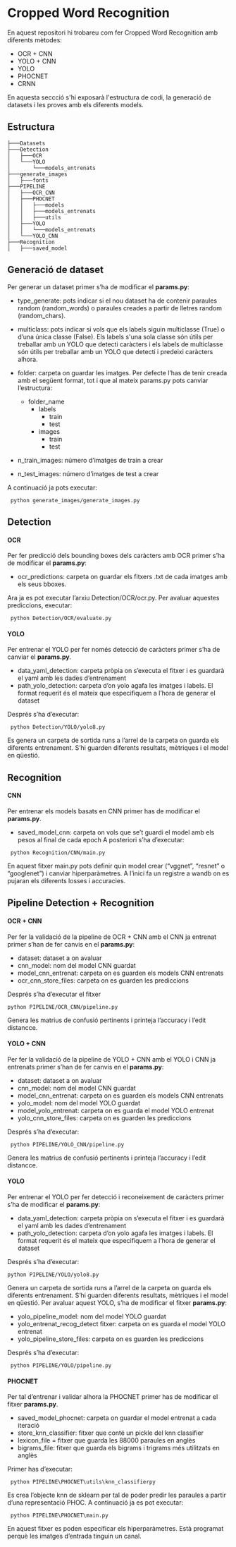 # Cropped Word Recognition
En aquest repositori hi trobareu com fer Cropped Word Recognition amb diferents mètodes:
- OCR + CNN
- YOLO + CNN
- YOLO
- PHOCNET
- CRNN

En aquesta seccció s'hi exposarà l'estructura de codi, la generació de datasets i les proves amb els diferents models.

## Estructura
```
├───Datasets
├───Detection
│   ├───OCR
│   └───YOLO
│       └───models_entrenats
├───generate_images
│   ├───fonts
├───PIPELINE
│   ├───OCR_CNN
│   ├───PHOCNET
│   │   ├───models
│   │   ├───models_entrenats
│   │   ├───utils
│   ├───YOLO
│   │   └───models_entrenats
│   └───YOLO_CNN
├───Recognition
│   ├───saved_model
```

## Generació de dataset

Per generar un dataset primer s’ha de modificar el **params.py**:

- type_generate: pots indicar si el nou dataset ha de contenir paraules random (random_words) o paraules creades a partir de lletres random (random_chars). 
- multiclass: pots indicar si vols que els labels siguin multiclasse (True) o d’una única classe (False). Els labels s'una sola classe són útils per treballar amb un YOLO que detecti caràcters i els labels de multiclasse són útils per treballar amb un YOLO que detecti i predeixi caràcters alhora.
- folder: carpeta on guardar les imatges. Per defecte l’has de tenir creada amb el següent format, tot i que al mateix params.py pots canviar l’estructura:
 
  - folder_name
    - labels
      - train
      - test
	- images 
      - train
	  - test

-	n_train_images: número d’imatges de train a crear
-	n_test_images: número d’imatges de test a crear

A continuació ja pots executar:

``` python generate_images/generate_images.py```


## Detection

#### OCR
Per fer predicció dels bounding boxes dels caràcters amb OCR primer s’ha de modificar el **params.py**:
-	ocr_predictions: carpeta on guardar els fitxers .txt de cada imatges amb els seus bboxes.

Ara ja es pot executar l’arxiu Detection/OCR/ocr.py.
Per avaluar aquestes prediccions, executar:

``` python Detection/OCR/evaluate.py``` 

#### YOLO
Per entrenar el YOLO per fer només detecció de caràcters primer s’ha de canviar el **params.py**.
-	data_yaml_detection: carpeta pròpia on s’executa el fitxer i es guardarà el yaml amb les dades d’entrenament
-	path_yolo_detection: carpeta d’on yolo agafa les imatges i labels. El format requerit és el mateix que especifiquem a l’hora de generar el dataset

Després s’ha d’executar:

``` python Detection/YOLO/yolo8.py```

Es genera un carpeta de sortida runs a l’arrel de la carpeta on guarda els diferents entrenament. S’hi guarden diferents resultats, mètriques i el model en qüestió. 

## Recognition

#### CNN
Per entrenar els models basats en CNN primer has de modificar el **params.py**.
-	saved_model_cnn: carpeta on vols que se’t guardi el model amb els pesos al final de cada epoch
A posteriori s’ha d’executar:

``` python Recognition/CNN/main.py``` 

En aquest fitxer main.py pots definir quin model crear (“vggnet”, “resnet” o “googlenet”) i canviar hiperparàmetres. A l’inici fa un registre a wandb on es pujaran els diferents losses i accuracies.

## Pipeline Detection + Recognition

#### OCR + CNN
Per fer la validació de la pipeline de OCR + CNN amb el CNN ja entrenat  primer s’han de fer canvis en el **params.py**:
-	dataset: dataset a on avaluar
-	cnn_model: nom del model CNN guardat
-	model_cnn_entrenat: carpeta on es guarden els models CNN entrenats
-	ocr_cnn_store_files: carpeta on es guarden les prediccions

Després s’ha d’executar el fitxer 

``` python PIPELINE/OCR_CNN/pipeline.py ```

Genera les matrius de confusió pertinents i printeja l’accuracy i l’edit distancce. 

#### YOLO + CNN
Per fer la validació de la pipeline de YOLO + CNN amb el YOLO i CNN ja entrenats primer s’han de fer canvis en el **params.py**:
-	dataset: dataset a on avaluar
-	cnn_model: nom del model CNN guardat
-	model_cnn_entrenat: carpeta on es guarden els models CNN entrenats
-	yolo_model: nom del model YOLO guardat
-	model_yolo_entrenat:  carpeta on es guarda el model YOLO entrenat
-	yolo_cnn_store_files: carpeta on es guarden les prediccions

Després s’ha d’executar: 

``` python PIPELINE/YOLO_CNN/pipeline.py```

Genera les matrius de confusió pertinents i printeja l’accuracy i l’edit distancce. 

#### YOLO
Per entrenar el YOLO per fer detecció i reconeixement de caràcters primer s’ha de modificar el **params.py**:
-	data_yaml_detection: carpeta pròpia on s’executa el fitxer i es guardarà el yaml amb les dades d’entrenament
-	path_yolo_detection: carpeta d’on yolo agafa les imatges i labels. El format requerit és el mateix que especifiquem a l’hora de generar el dataset

Després s’ha d’executar:

``` python PIPELINE/YOLO/yolo8.py ``` 

Genera un carpeta de sortida runs a l’arrel de la carpeta on guarda els diferents entrenament. S’hi guarden diferents resultats, mètriques i el model en qüestió. 
Per avaluar aquest YOLO, s’ha de modificar el fitxer **params.py**:
-	yolo_pipeline_model: nom del model YOLO guardat
-	yolo_entrenat_recog_detect fitxer: carpeta on es guarda el model YOLO entrenat
-	yolo_pipeline_store_files: carpeta on es guarden les prediccions

Després s’ha d’executar: 

``` python PIPELINE/YOLO/pipeline.py```

#### PHOCNET
Per tal d’entrenar i validar alhora la PHOCNET primer has de modificar el fitxer **params.py**.
-	saved_model_phocnet: carpeta on guardar el model entrenat a cada iteració
-	store_knn_classifier: fitxer que conté un pickle del knn classifier
-	lexicon_file = fitxer que guarda les 88000 paraules en anglès
-	bigrams_file: fitxer que guarda els bigrams i trigrams més utilitzats en anglès

Primer has d’executar:

``` python PIPELINE\PHOCNET\utils\knn_classifierpy``` 

Es crea l’objecte knn de sklearn per tal de poder predir les paraules a partir d’una representació PHOC. A continuació ja es pot executar:

``` python PIPELINE\PHOCNET\main.py``` 

En aquest fitxer es poden especificar els hiperparàmetres. Està programat perquè les imatges d’entrada tinguin un canal.
